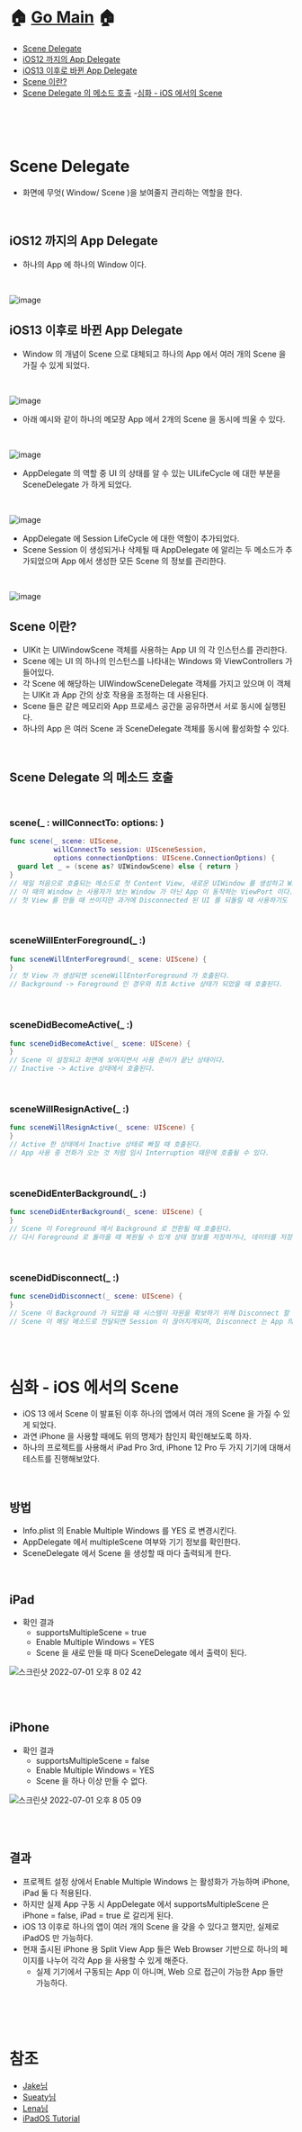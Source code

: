 # 🏠   [Go Main](https://github.com/Raccoon97/Swift/blob/main/README.md)   🏠
- [Scene Delegate](https://github.com/Raccoon97/Swift/blob/main/iOS/Scene%20Delegate.md#scene-delegate)
- [iOS12 까지의 App Delegate](https://github.com/Raccoon97/Swift/blob/main/iOS/Scene%20Delegate.md#ios12-%EA%B9%8C%EC%A7%80%EC%9D%98-app-delegate)
- [iOS13 이후로 바뀐 App Delegate](https://github.com/Raccoon97/Swift/blob/main/iOS/Scene%20Delegate.md#ios13-%EC%9D%B4%ED%9B%84%EB%A1%9C-%EB%B0%94%EB%80%90-app-delegate)
- [Scene 이란?](https://github.com/Raccoon97/Swift/blob/main/iOS/Scene%20Delegate.md#scene-%EC%9D%B4%EB%9E%80)
- [Scene Delegate 의 메소드 호출](https://github.com/Raccoon97/Swift/blob/main/iOS/Scene%20Delegate.md#scene-delegate-%EC%9D%98-%EB%A9%94%EC%86%8C%EB%93%9C-%ED%98%B8%EC%B6%9C)
-[심화 - iOS 에서의 Scene](https://github.com/Raccoon97/Swift/blob/main/iOS/Scene%20Delegate.md#%EC%8B%AC%ED%99%94---ios-%EC%97%90%EC%84%9C%EC%9D%98-scene)

<br><br><br>

# Scene Delegate
- 화면에 무엇( Window/ Scene )을 보여줄지 관리하는 역할을 한다.

<br>

## iOS12 까지의 App Delegate
- 하나의 App 에 하나의 Window 이다.

<br>

![image](https://user-images.githubusercontent.com/101554627/175017828-1a18ddab-1c1c-4804-9baf-72127715745c.png)

## iOS13 이후로 바뀐 App Delegate
- Window 의 개념이 Scene 으로 대체되고 하나의 App 에서 여러 개의 Scene 을 가질 수 있게 되었다.

<br>

![image](https://user-images.githubusercontent.com/101554627/175017838-36ca3dfc-e158-4248-a4d6-9dcc902e2181.png)
- 아래 예시와 같이 하나의 메모장 App 에서 2개의 Scene 을 동시에 띄울 수 있다.

<br>

![image](https://user-images.githubusercontent.com/101554627/175018913-8ba00d8a-0d21-41aa-bf81-b6bec1437e1f.png)

- AppDelegate 의 역할 중 UI 의 상태를 알 수 있는 UILifeCycle 에 대한 부분을 SceneDelegate 가 하게 되었다.

<br>

![image](https://user-images.githubusercontent.com/101554627/175018354-c886ccf0-f66c-438a-be3f-81b08f3e8472.png)
- AppDelegate 에 Session LifeCycle 에 대한 역할이 추가되었다.
- Scene Session 이 생성되거나 삭제될 때 AppDelegate 에 알리는 두 메소드가 추가되었으며 App 에서 생성한 모든 Scene 의 정보를 관리한다.
<br>

![image](https://user-images.githubusercontent.com/101554627/175018791-74f86477-1706-4dd0-a055-17ff4bfed4dd.png)


## Scene 이란?
- UIKit 는 UIWindowScene 객체를 사용하는 App UI 의 각 인스턴스를 관리한다.
- Scene 에는 UI 의 하나의 인스턴스를 나타내는 Windows 와 ViewControllers 가 들어있다.
- 각 Scene 에 해당하는 UIWindowSceneDelegate 객체를 가지고 있으며 이 객체는 UIKit 과 App 간의 상호 작용을 조정하는 데 사용된다.
- Scene 들은 같은 메모리와 App 프로세스 공간을 공유하면서 서로 동시에 실행된다.
- 하나의 App 은 여러 Scene 과 SceneDelegate 객체를 동시에 활성화할 수 있다.

<br>

## Scene Delegate 의 메소드 호출

<br>

### scene(_ : willConnectTo: options: )
```swift
func scene(_ scene: UIScene, 
           willConnectTo session: UISceneSession, 
           options connectionOptions: UIScene.ConnectionOptions) {
  guard let _ = (scene as? UIWindowScene) else { return }
}
// 제일 처음으로 호출되는 메소드로 첫 Content View, 새로운 UIWindow 를 생성하고 Window 의 RootViewController 를 설정한다.
// 이 때의 Window 는 사용자가 보는 Window 가 아닌 App 이 동작하는 ViewPort 이다.
// 첫 View 를 만들 때 쓰이지만 과거에 Disconnected 된 UI 를 되돌릴 때 사용하기도 한다.
```

<br>

### sceneWillEnterForeground(_ :)
```swift
func sceneWillEnterForeground(_ scene: UIScene) {
}
// 첫 View 가 생성되면 sceneWillEnterForeground 가 호출된다.
// Background -> Foreground 인 경우와 최초 Active 상태가 되었을 때 호출된다.
```

<br>

### sceneDidBecomeActive(_ :)
```swift
func sceneDidBecomeActive(_ scene: UIScene) {
}
// Scene 이 설정되고 화면에 보여지면서 사용 준비가 끝난 상태이다.
// Inactive -> Active 상태에서 호출된다.
```

<br>

### sceneWillResignActive(_ :)
```swift
func sceneWillResignActive(_ scene: UIScene) {
}
// Active 한 상태에서 Inactive 상태로 빠질 때 호출된다.
// App 사용 중 전화가 오는 것 처럼 임시 Interruption 때문에 호출될 수 있다.
```

<br>

### sceneDidEnterBackground(_ :)
```swift
func sceneDidEnterBackground(_ scene: UIScene) {
}
// Scene 이 Foreground 에서 Background 로 전환될 때 호출된다.
// 다시 Foreground 로 돌아올 때 복원될 수 있게 상태 정보를 저장하거나, 데이터를 저장, 공유 자원을 반환하는 일을 한다.
```

<br>

### sceneDidDisconnect(_ :)
```swift
func sceneDidDisconnect(_ scene: UIScene) {
}
// Scene 이 Background 가 되었을 때 시스템이 자원을 확보하기 위해 Disconnect 할 수 있다 --> Suspended
// Scene 이 해당 메소드로 전달되면 Session 이 끊어지게되며, Disconnect 는 App 의 종료와는 다르다
```

<br>

<br>

# 심화 - iOS 에서의 Scene
- iOS 13 에서 Scene 이 발표된 이후 하나의 앱에서 여러 개의 Scene 을 가질 수 있게 되었다.
- 과연 iPhone 을 사용할 때에도 위의 명제가 참인지 확인해보도록 하자.
- 하나의 프로젝트를 사용해서 iPad Pro 3rd, iPhone 12 Pro 두 가지 기기에 대해서 테스트를 진행해보았다.

<br>

## 방법
- Info.plist 의 Enable Multiple Windows 를 YES 로 변경시킨다.
- AppDelegate 에서 multipleScene 여부와 기기 정보를 확인한다.
- SceneDelegate 에서 Scene 을 생성할 때 마다 출력되게 한다.

<br>

## iPad
- 확인 결과 
  - supportsMultipleScene = true
  - Enable Multiple Windows = YES
  - Scene 을 새로 만들 때 마다 SceneDelegate 에서 출력이 된다.

![스크린샷 2022-07-01 오후 8 02 42](https://user-images.githubusercontent.com/101554627/176884985-d323acf4-d20c-43e8-aa18-e20efd92a6cc.png)


<br><br>

## iPhone
- 확인 결과 
  - supportsMultipleScene = false
  - Enable Multiple Windows = YES
  - Scene 을 하나 이상 만들 수 없다.

![스크린샷 2022-07-01 오후 8 05 09](https://user-images.githubusercontent.com/101554627/176884995-35fb4f49-02b8-4cbd-ae80-8098f45a8389.png)

<br><br>

## 결과
- 프로젝트 설정 상에서 Enable Multiple Windows 는 활성화가 가능하며 iPhone, iPad 둘 다 적용된다.
- 하지만 실제 App 구동 시 AppDelegate 에서 supportsMultipleScene 은 iPhone = false, iPad = true 로 갈리게 된다.
- iOS 13 이후로 하나의 앱이 여러 개의 Scene 을 갖을 수 있다고 했지만, 실제로 iPadOS 만 가능하다.
- 현재 출시된 iPhone 용 Split View App 들은 Web Browser 기반으로 하나의 페이지를 나누어 각각 App 을 사용할 수 있게 해준다.
  - 실제 기기에서 구동되는 App 이 아니며, Web 으로 접근이 가능한 App 들만 가능하다.


<br>

<br>

<br>

# 참조
- [Jake님](https://ios-development.tistory.com/53)
- [Sueaty님](https://sueaty.tistory.com/134)
- [Lena님](https://velog.io/@dev-lena/iOS-AppDelegate%EC%99%80-SceneDelegate)
- [iPadOS Tutorial](https://www.raywenderlich.com/5814609-adopting-scenes-in-ipados)
